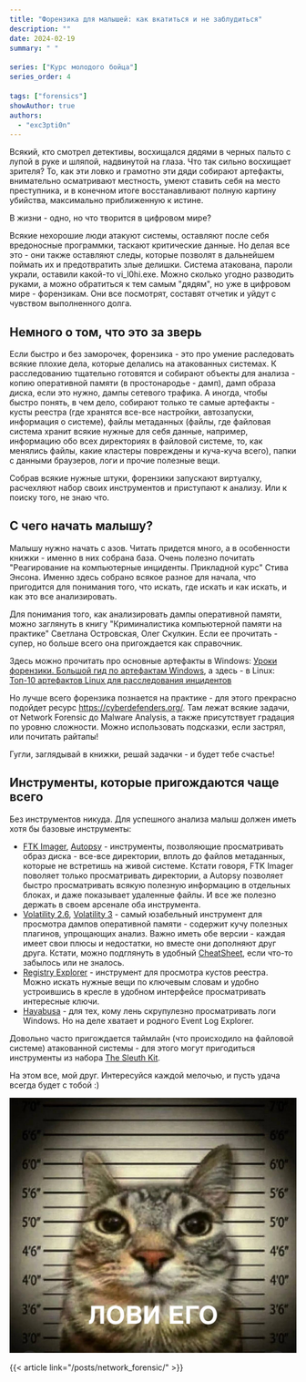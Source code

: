 ```yaml
---
title: "Форензика для малышей: как вкатиться и не заблудиться"
description: ""
date: 2024-02-19
summary: " "

series: ["Курс⠀молодого⠀бойца"]
series_order: 4

tags: ["forensics"]
showAuthor: true
authors:
  - "exc3pti0n"
---
```


Всякий, кто смотрел детективы, восхищался дядями в черных пальто с лупой в руке и шляпой, надвинутой на глаза. Что так сильно восхищает зрителя? То, как эти ловко и грамотно эти дяди собирают артефакты, внимательно осматривают местность, умеют ставить себя на место преступника, и в конечном итоге восстанавливают полную картину убийства, максимально приближенную к истине.

В жизни - одно, но что творится в цифровом мире?

Всякие нехорошие люди атакуют системы, оставляют после себя вредоносные программки, таскают критические данные. Но делая все это - они также оставляют следы, которые позволят в дальнейшем поймать их и предотвратить злые делишки. Система атакована, пароли украли, оставили какой-то vi_l0hi.exe. Можно сколько угодно разводить руками, а можно обратиться к тем самым "дядям", но уже в цифровом мире - форензикам. Они все посмотрят, составят отчетик и уйдут с чувством выполненного долга.

## Немного о том, что это за зверь

Если быстро и без заморочек, форензика - это про умение раследовать всякие плохие дела, которые делались на атакованных системах. К расследованию тщательно готовятся и собирают объекты для анализа - копию оперативной памяти (в простонародье - дамп), дамп образа диска, если это нужно, дампы сетевого трафика. А иногда, чтобы быстро понять, в чем дело, собирают только те самые артефакты - кусты реестра (где хранятся все-все настройки, автозапуски, информация о системе), файлы метаданных (файлы, где файловая система хранит всякие нужные для себя данные, например, информацию обо всех директориях в файловой системе, то, как менялись файлы, какие кластеры повреждены и куча-куча всего), папки с данными браузеров, логи и прочие полезные вещи. 

Собрав всякие нужные штуки, форензики запускают виртуалку, расчехляют набор своих инструментов и приступают к анализу. Или к поиску того, не знаю что.

## С чего начать малышу?

Малышу нужно начать с азов. Читать придется много, а в особенности книжки - именно в них собрана база. 
Очень полезно почитать "Реагирование на компьютерные инциденты. Прикладной курс" Стива Энсона. Именно здесь собрано всякое разное для начала, что пригодится для понимания того, что искать, где искать и как искать, и как это все анализировать. 

Для понимания того, как анализировать дампы оперативной памяти, можно заглянуть в книгу "Криминалистика компьютерной памяти на практике" Светлана Островская, Олег Скулкин. Если ее прочитать - супер, но больше всего она пригождается как справочник.

Здесь можно прочитать про основные артефакты в Windows: [Уроки форензики. Большой гид по артефактам Windows](https://xakep.ru/2023/10/24/windows-forensics-guide/), а здесь - в Linux: [Топ-10 артефактов Linux для расследования инцидентов](https://habr.com/en/companies/angarasecurity/articles/767124/)

Но лучше всего форензика познается на практике - для этого прекрасно подойдет ресурс https://cyberdefenders.org/. Там лежат всякие задачи, от Network Forensic до Malware Analysis, а также присутствует градация по уровню сложности. Можно использовать подсказки, если застрял, или почитать райтапы!

Гугли, заглядывай в книжки, решай задачки - и будет тебе счастье!

## Инструменты, которые пригождаются чаще всего

Без инструментов никуда. Для успешного анализа малыш должен иметь хотя бы базовые инструменты:

- [FTK Imager](https://www.exterro.com/digital-forensics-software/ftk-imager), [Autopsy](https://www.autopsy.com/) - инструменты, позволяющие просматривать образ диска - все-все директории, вплоть до файлов метаданных, которые не встретишь на живой системе. Кстати говоря, FTK Imager поволяет только просматривать директории, а Autopsy позволяет быстро просматривать всякую полезную информацию в отдельных блоках, и даже показывает удаленные файлы. И все же полезно держать в своем арсенале оба инструмента.
- [Volatility 2.6](https://www.volatilityfoundation.org/26), [Volatility 3](https://github.com/volatilityfoundation/volatility3) - самый юзабельный инструмент для просмотра дампов оперативной памяти - содержит кучу полезных плагинов, упрощающих анализ. Важно иметь обе версии - каждая имеет свои плюсы и недостатки, но вместе они дополняют друг друга. Кстати, можно подглянуть в удобный [CheatSheet](https://blog.onfvp.com/post/volatility-cheatsheet/), если что-то забылось или не зналось.
- [Registry Explorer](https://ericzimmerman.github.io/#!index.md) - инструмент для просмотра кустов реестра. Можно искать нужные вещи по ключевым словам и удобно устроившись в кресле в удобном интерфейсе просматривать интересные ключи.
- [Hayabusa](https://github.com/Yamato-Security/hayabusa/releases/tag/v2.13.0) - для тех, кому лень скрупулезно просматривать логи Windows. Но на деле хватает и родного Event Log Explorer. 

Довольно часто пригождается таймлайн (что происходило на файловой системе) атакованной системы - для этого могут пригодиться инструменты из набора [The Sleuth Kit](https://github.com/sleuthkit/sleuthkit/releases/tag/sleuthkit-4.12.1).

На этом все, мой друг. Интересуйся каждой мелочью, и пусть удача всегда будет с тобой :)

![](img/cat.png)

{{< article link="/posts/network_forensic/" >}}